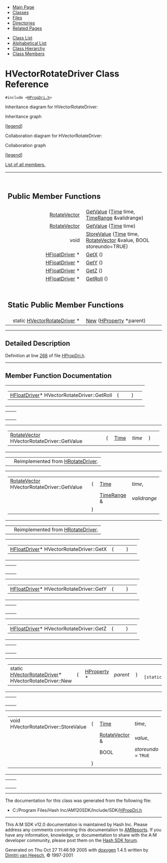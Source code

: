<div class="tabs">

- [Main Page](index.md)
- <span id="current">[Classes](annotated.md)</span>
- [Files](files.md)
- [Directories](dirs.md)
- [Related Pages](pages.md)

</div>

<div class="tabs">

- [Class List](annotated.md)
- [Alphabetical List](classes.md)
- [Class Hierarchy](hierarchy.md)
- [Class Members](functions.md)

</div>

# HVectorRotateDriver Class Reference

`#include <`<a href="HPropDri_8h-source.md" class="el"><code>HPropDri.h</code></a>`>`

Inheritance diagram for HVectorRotateDriver:

<span class="image placeholder" original-image-src="classHVectorRotateDriver__inherit__graph.gif" original-image-title="" border="0" usemap="#HVectorRotateDriver__inherit__map">Inheritance graph</span>

\[[legend](graph_legend.md)\]

Collaboration diagram for HVectorRotateDriver:

<span class="image placeholder" original-image-src="classHVectorRotateDriver__coll__graph.gif" original-image-title="" border="0" usemap="#HVectorRotateDriver__coll__map">Collaboration graph</span>

\[[legend](graph_legend.md)\]

[List of all members.](classHVectorRotateDriver-members.md)

<table data-border="0" data-cellpadding="0" data-cellspacing="0">
<colgroup>
<col style="width: 50%" />
<col style="width: 50%" />
</colgroup>
<tbody>
<tr>
<td></td>
<td></td>
</tr>
<tr>
<td colspan="2"><br />
&#10;<h2 id="public-member-functions">Public Member Functions</h2></td>
</tr>
<tr>
<td class="memItemLeft" style="text-align: right;" data-nowrap="" data-valign="top"><a href="classRotateVector.md" class="el">RotateVector</a> </td>
<td class="memItemRight" data-valign="bottom"><a href="classHVectorRotateDriver.md#f4d0f117515fbf3c6fc9a0b14e80d738" class="el">GetValue</a> (<a href="classTime.md" class="el">Time</a> time, <a href="classTimeRange.md" class="el">TimeRange</a> &amp;validrange)</td>
</tr>
<tr>
<td class="memItemLeft" style="text-align: right;" data-nowrap="" data-valign="top"><a href="classRotateVector.md" class="el">RotateVector</a> </td>
<td class="memItemRight" data-valign="bottom"><a href="classHVectorRotateDriver.md#6e0d7bac16384f7ce07565211ecb103c" class="el">GetValue</a> (<a href="classTime.md" class="el">Time</a> time)</td>
</tr>
<tr>
<td class="memItemLeft" style="text-align: right;" data-nowrap="" data-valign="top">void </td>
<td class="memItemRight" data-valign="bottom"><a href="classHVectorRotateDriver.md#9e6e0c7ffe0624ecc69ce5777d72d95b" class="el">StoreValue</a> (<a href="classTime.md" class="el">Time</a> time, <a href="classRotateVector.md" class="el">RotateVector</a> &amp;value, BOOL storeundo=TRUE)</td>
</tr>
<tr>
<td class="memItemLeft" style="text-align: right;" data-nowrap="" data-valign="top"><a href="classHFloatDriver.md" class="el">HFloatDriver</a> * </td>
<td class="memItemRight" data-valign="bottom"><a href="classHVectorRotateDriver.md#efecf49b3865c644bec48ba8e43552a9" class="el">GetX</a> ()</td>
</tr>
<tr>
<td class="memItemLeft" style="text-align: right;" data-nowrap="" data-valign="top"><a href="classHFloatDriver.md" class="el">HFloatDriver</a> * </td>
<td class="memItemRight" data-valign="bottom"><a href="classHVectorRotateDriver.md#0b14b627127a21b4382d5d1eb8c9dda0" class="el">GetY</a> ()</td>
</tr>
<tr>
<td class="memItemLeft" style="text-align: right;" data-nowrap="" data-valign="top"><a href="classHFloatDriver.md" class="el">HFloatDriver</a> * </td>
<td class="memItemRight" data-valign="bottom"><a href="classHVectorRotateDriver.md#206d55a136e7097aa811132877376693" class="el">GetZ</a> ()</td>
</tr>
<tr>
<td class="memItemLeft" style="text-align: right;" data-nowrap="" data-valign="top"><a href="classHFloatDriver.md" class="el">HFloatDriver</a> * </td>
<td class="memItemRight" data-valign="bottom"><a href="classHVectorRotateDriver.md#d457161af23e2afda6a16e9cc3246cf4" class="el">GetRoll</a> ()</td>
</tr>
<tr>
<td colspan="2"><br />
&#10;<h2 id="static-public-member-functions">Static Public Member Functions</h2></td>
</tr>
<tr>
<td class="memItemLeft" style="text-align: right;" data-nowrap="" data-valign="top">static <a href="classHVectorRotateDriver.md" class="el">HVectorRotateDriver</a> * </td>
<td class="memItemRight" data-valign="bottom"><a href="classHVectorRotateDriver.md#a2620be04bc6a915b93a20e51f6567d2" class="el">New</a> (<a href="classHProperty.md" class="el">HProperty</a> *parent)</td>
</tr>
</tbody>
</table>

------------------------------------------------------------------------

<span id="_details"></span>

## Detailed Description

Definition at line <a href="HPropDri_8h-source.md#l00268" class="el">268</a> of file <a href="HPropDri_8h-source.md" class="el">HPropDri.h</a>.

------------------------------------------------------------------------

## Member Function Documentation

<span id="d457161af23e2afda6a16e9cc3246cf4" class="anchor"></span>

<table class="mdTable" data-cellpadding="2" data-cellspacing="0">
<colgroup>
<col style="width: 100%" />
</colgroup>
<tbody>
<tr>
<td class="mdRow"><table data-cellpadding="0" data-cellspacing="0" data-border="0">
<tbody>
<tr>
<td class="md" data-nowrap="" data-valign="top"><a href="classHFloatDriver.md" class="el">HFloatDriver</a>* HVectorRotateDriver::GetRoll</td>
<td class="md" data-valign="top">( </td>
<td class="mdname1" data-valign="top" data-nowrap=""></td>
<td class="md" data-valign="top"> ) </td>
<td class="md" data-nowrap=""></td>
</tr>
</tbody>
</table></td>
</tr>
</tbody>
</table>

|     |     |
|-----|-----|
|     |     |

<span id="6e0d7bac16384f7ce07565211ecb103c" class="anchor"></span>

<table class="mdTable" data-cellpadding="2" data-cellspacing="0">
<colgroup>
<col style="width: 100%" />
</colgroup>
<tbody>
<tr>
<td class="mdRow"><table data-cellpadding="0" data-cellspacing="0" data-border="0">
<tbody>
<tr>
<td class="md" data-nowrap="" data-valign="top"><a href="classRotateVector.md" class="el">RotateVector</a> HVectorRotateDriver::GetValue</td>
<td class="md" data-valign="top">( </td>
<td class="md" data-nowrap="" data-valign="top"><a href="classTime.md" class="el">Time</a> </td>
<td class="mdname1" data-valign="top" data-nowrap=""><em>time</em></td>
<td class="md" data-valign="top"> ) </td>
<td class="md" data-nowrap=""></td>
</tr>
</tbody>
</table></td>
</tr>
</tbody>
</table>

|  |  |
|----|----|
|   | Reimplemented from <a href="classHRotateDriver.md#6e0d7bac16384f7ce07565211ecb103c" class="el">HRotateDriver</a>. |

<span id="f4d0f117515fbf3c6fc9a0b14e80d738" class="anchor"></span>

<table class="mdTable" data-cellpadding="2" data-cellspacing="0">
<colgroup>
<col style="width: 100%" />
</colgroup>
<tbody>
<tr>
<td class="mdRow"><table data-cellpadding="0" data-cellspacing="0" data-border="0">
<tbody>
<tr>
<td class="md" data-nowrap="" data-valign="top"><a href="classRotateVector.md" class="el">RotateVector</a> HVectorRotateDriver::GetValue</td>
<td class="md" data-valign="top">( </td>
<td class="md" data-nowrap="" data-valign="top"><a href="classTime.md" class="el">Time</a> </td>
<td class="mdname" data-nowrap=""><em>time</em>,</td>
</tr>
<tr>
<td class="md" style="text-align: right;" data-nowrap=""></td>
<td class="md"></td>
<td class="md" data-nowrap=""><a href="classTimeRange.md" class="el">TimeRange</a> &amp; </td>
<td class="mdname" data-nowrap=""><em>validrange</em></td>
</tr>
<tr>
<td class="md"></td>
<td class="md">) </td>
<td colspan="2" class="md"></td>
</tr>
</tbody>
</table></td>
</tr>
</tbody>
</table>

|  |  |
|----|----|
|   | Reimplemented from <a href="classHRotateDriver.md#f4d0f117515fbf3c6fc9a0b14e80d738" class="el">HRotateDriver</a>. |

<span id="efecf49b3865c644bec48ba8e43552a9" class="anchor"></span>

<table class="mdTable" data-cellpadding="2" data-cellspacing="0">
<colgroup>
<col style="width: 100%" />
</colgroup>
<tbody>
<tr>
<td class="mdRow"><table data-cellpadding="0" data-cellspacing="0" data-border="0">
<tbody>
<tr>
<td class="md" data-nowrap="" data-valign="top"><a href="classHFloatDriver.md" class="el">HFloatDriver</a>* HVectorRotateDriver::GetX</td>
<td class="md" data-valign="top">( </td>
<td class="mdname1" data-valign="top" data-nowrap=""></td>
<td class="md" data-valign="top"> ) </td>
<td class="md" data-nowrap=""></td>
</tr>
</tbody>
</table></td>
</tr>
</tbody>
</table>

|     |     |
|-----|-----|
|     |     |

<span id="0b14b627127a21b4382d5d1eb8c9dda0" class="anchor"></span>

<table class="mdTable" data-cellpadding="2" data-cellspacing="0">
<colgroup>
<col style="width: 100%" />
</colgroup>
<tbody>
<tr>
<td class="mdRow"><table data-cellpadding="0" data-cellspacing="0" data-border="0">
<tbody>
<tr>
<td class="md" data-nowrap="" data-valign="top"><a href="classHFloatDriver.md" class="el">HFloatDriver</a>* HVectorRotateDriver::GetY</td>
<td class="md" data-valign="top">( </td>
<td class="mdname1" data-valign="top" data-nowrap=""></td>
<td class="md" data-valign="top"> ) </td>
<td class="md" data-nowrap=""></td>
</tr>
</tbody>
</table></td>
</tr>
</tbody>
</table>

|     |     |
|-----|-----|
|     |     |

<span id="206d55a136e7097aa811132877376693" class="anchor"></span>

<table class="mdTable" data-cellpadding="2" data-cellspacing="0">
<colgroup>
<col style="width: 100%" />
</colgroup>
<tbody>
<tr>
<td class="mdRow"><table data-cellpadding="0" data-cellspacing="0" data-border="0">
<tbody>
<tr>
<td class="md" data-nowrap="" data-valign="top"><a href="classHFloatDriver.md" class="el">HFloatDriver</a>* HVectorRotateDriver::GetZ</td>
<td class="md" data-valign="top">( </td>
<td class="mdname1" data-valign="top" data-nowrap=""></td>
<td class="md" data-valign="top"> ) </td>
<td class="md" data-nowrap=""></td>
</tr>
</tbody>
</table></td>
</tr>
</tbody>
</table>

|     |     |
|-----|-----|
|     |     |

<span id="a2620be04bc6a915b93a20e51f6567d2" class="anchor"></span>

<table class="mdTable" data-cellpadding="2" data-cellspacing="0">
<colgroup>
<col style="width: 100%" />
</colgroup>
<tbody>
<tr>
<td class="mdRow"><table data-cellpadding="0" data-cellspacing="0" data-border="0">
<tbody>
<tr>
<td class="md" data-nowrap="" data-valign="top">static <a href="classHVectorRotateDriver.md" class="el">HVectorRotateDriver</a>* HVectorRotateDriver::New</td>
<td class="md" data-valign="top">( </td>
<td class="md" data-nowrap="" data-valign="top"><a href="classHProperty.md" class="el">HProperty</a> * </td>
<td class="mdname1" data-valign="top" data-nowrap=""><em>parent</em></td>
<td class="md" data-valign="top"> ) </td>
<td class="md" data-nowrap=""><code> [static]</code></td>
</tr>
</tbody>
</table></td>
</tr>
</tbody>
</table>

|     |     |
|-----|-----|
|     |     |

<span id="9e6e0c7ffe0624ecc69ce5777d72d95b" class="anchor"></span>

<table class="mdTable" data-cellpadding="2" data-cellspacing="0">
<colgroup>
<col style="width: 100%" />
</colgroup>
<tbody>
<tr>
<td class="mdRow"><table data-cellpadding="0" data-cellspacing="0" data-border="0">
<tbody>
<tr>
<td class="md" data-nowrap="" data-valign="top">void HVectorRotateDriver::StoreValue</td>
<td class="md" data-valign="top">( </td>
<td class="md" data-nowrap="" data-valign="top"><a href="classTime.md" class="el">Time</a> </td>
<td class="mdname" data-nowrap=""><em>time</em>,</td>
</tr>
<tr>
<td class="md" style="text-align: right;" data-nowrap=""></td>
<td class="md"></td>
<td class="md" data-nowrap=""><a href="classRotateVector.md" class="el">RotateVector</a> &amp; </td>
<td class="mdname" data-nowrap=""><em>value</em>,</td>
</tr>
<tr>
<td class="md" style="text-align: right;" data-nowrap=""></td>
<td class="md"></td>
<td class="md" data-nowrap="">BOOL </td>
<td class="mdname" data-nowrap=""><em>storeundo</em> = <code>TRUE</code></td>
</tr>
<tr>
<td class="md"></td>
<td class="md">) </td>
<td colspan="2" class="md"></td>
</tr>
</tbody>
</table></td>
</tr>
</tbody>
</table>

|     |     |
|-----|-----|
|     |     |

------------------------------------------------------------------------

The documentation for this class was generated from the following file:

- C:/Program Files/Hash Inc/AM120SDK/Include/SDK/<a href="HPropDri_8h-source.md" class="el">HPropDri.h</a>

------------------------------------------------------------------------

<span class="small">This A:M SDK v12.0 documentation is maintained by Hash Inc. Please address any comments concerning this documentation to [AMReports](http://www.hash.com/reports). If you have any information, knowledge, or documentation to share with the A:M developer community, please post them on the [Hash SDK forum](http://www.hash.com/forums/index.php?showforum=11).</span>

Generated on Thu Oct 27 11:46:59 2005 with [<span class="image placeholder" original-image-src="doxygen.png" original-image-title="" height="45" width="100" align="middle" border="0">doxygen</span>](http://www.doxygen.org/index.html) 1.4.5 written by [Dimitri van Heesch](mailto:dimitri@stack.nl), © 1997-2001
